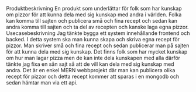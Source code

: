 Produktbeskrivning
En produkt som underlättar för folk som har kunskap om pizzor för att kunna dela med sig kunskap med andra i världen. Folka kan komma till sajten och publicera små och fina recept och sedan kan andra komma till sajten och ta del av recepten och kanske laga egna pizzor.
Usecasebeskrivning
Jag tänkte bygga ett system innehållande frontend och backed. I detta system ska man kunna skapa och skriva egna recept för pizzor. Man skriver små och fina recept och sedan publicerar man på sajten för att kunna dela med sig kunskap. Det finns folk som har mycket kunskap om hur man lagar pizza men de kan inte dela kunskapen med alla därför tänkte jag fixa en sån sajt så att de vill kan dela med sig kunskap med andra. Det är en enkel MERN webbprojekt där man kan publicera olika recept för pizzor och detta recept kommer att sparas i en mongodb och sedan hämtar man via ett api.
